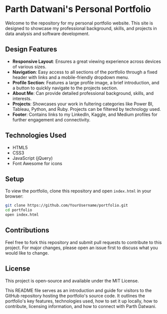 # Parth Datwani's Personal Portfolio

Welcome to the repository for my personal portfolio website. This site is designed to showcase my professional background, skills, and projects in data analysis and software development.

## Design Features

- **Responsive Layout**: Ensures a great viewing experience across devices of various sizes.
- **Navigation**: Easy access to all sections of the portfolio through a fixed header with links and a mobile-friendly dropdown menu.
- **Profile Section**: Features a large profile image, a brief introduction, and a button to quickly navigate to the projects section.
- **About Me**: Can provide detailed professional background, skills, and interests.
- **Projects**: Showcases your work in fultering categories like Power BI, Tableau, Python, and Ruby. Projects can be filtered by technology used.
- **Footer**: Contains links to my LinkedIn, Kaggle, and Medium profiles for further engagement and connectivity.

## Technologies Used

- HTML5
- CSS3
- JavaScript (jQuery)
- Font Awesome for icons

## Setup

To view the portfolio, clone this repository and open `index.html` in your browser:

```bash
git clone https://github.com/YourUsername/portfolio.git
cd portfolio
open index.html
```
## Contributions
Feel free to fork this repository and submit pull requests to contribute to this project. For major changes, please open an issue first to discuss what you would like to change.

## License
This project is open-source and available under the MIT License.

This README file serves as an introduction and guide for visitors to the GitHub repository hosting the portfolio's source code. It outlines the portfolio's key features, technologies used, how to set it up locally, how to contribute, licensing information, and how to connect with Parth Datwani.
